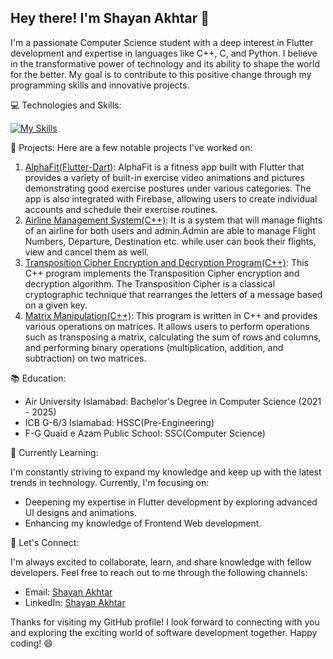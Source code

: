 ## Hey there! I'm Shayan Akhtar 👋

I'm a passionate Computer Science student with a deep interest in Flutter development and expertise in languages like C++, C, and Python. I believe in the transformative power of technology and its ability to shape the world for the better. My goal is to contribute to this positive change through my programming skills and innovative projects.

💻 Technologies and Skills:

[![My Skills](https://skills.thijs.gg/icons?i=cpp,c,py,dart,kotlin,html,css,mongodb)](https://skills.thijs.gg)

🚀 Projects:
Here are a few notable projects I've worked on:

1. [AlphaFit(Flutter-Dart)](https://github.com/ShayanAkhtar/AlphaFit_App/tree/master): AlphaFit is a fitness app built with Flutter that provides a variety of built-in exercise video animations and pictures demonstrating good exercise postures under various categories. The app is also integrated with Firebase, allowing users to create individual accounts and schedule their exercise routines.
2. [Airline Management System(C++)](https://github.com/ShayanAkhtar/Airline_Management_System): It is a system that will manage flights of an airline for both users and admin.Admin are able to manage Flight Numbers, Departure, Destination etc. while user can book their flights, view and cancel them as well.
3. [Transposition Cipher Encryption and Decryption Program(C++)](https://github.com/ShayanAkhtar/Transposition_Cipher): This C++ program implements the Transposition Cipher encryption and decryption algorithm.    The Transposition Cipher is a classical cryptographic technique that rearranges the letters of a message based on a given key.
4. [Matrix Manipulation(C++)](https://github.com/ShayanAkhtar/Matrix_Operations): This program is written in C++ and provides various operations on matrices. It allows users to perform operations such as        transposing a matrix, calculating the sum of rows and columns, and performing binary operations (multiplication, addition, and subtraction) on two matrices.

    

📚 Education:

- Air University Islamabad: Bachelor's Degree in Computer Science (2021 - 2025)
- ICB G-6/3 Islamabad: HSSC(Pre-Engineering)
- F-G Quaid e Azam Public School: SSC(Computer Science)

🌱 Currently Learning:

I'm constantly striving to expand my knowledge and keep up with the latest trends in technology. Currently, I'm focusing on:

- Deepening my expertise in Flutter development by exploring advanced UI designs and animations.
- Enhancing my knowledge of Frontend Web development.

💬 Let's Connect:

I'm always excited to collaborate, learn, and share knowledge with fellow developers. Feel free to reach out to me through the following channels:

- Email: [Shayan Akhtar](mailto:shayantanoli38@gmail.com)
- LinkedIn: [Shayan Akhtar](https://www.linkedin.com/in/shayan-akhtar-zaman-khan-tanoli/)

Thanks for visiting my GitHub profile! I look forward to connecting with you and exploring the exciting world of software development together. Happy coding! 😄
